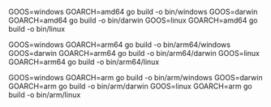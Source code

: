 GOOS=windows GOARCH=amd64 go build -o bin/windows
GOOS=darwin GOARCH=amd64 go build -o bin/darwin
GOOS=linux GOARCH=amd64 go build -o bin/linux

GOOS=windows GOARCH=arm64 go build -o bin/arm64/windows
GOOS=darwin GOARCH=arm64 go build -o bin/arm64/darwin
GOOS=linux GOARCH=arm64 go build -o bin/arm64/linux

GOOS=windows GOARCH=arm go build -o bin/arm/windows
GOOS=darwin GOARCH=arm go build -o bin/arm/darwin
GOOS=linux GOARCH=arm go build -o bin/arm/linux

